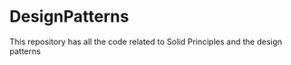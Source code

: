 # DesignPatterns
This repository has all the code related to Solid Principles and the design patterns
